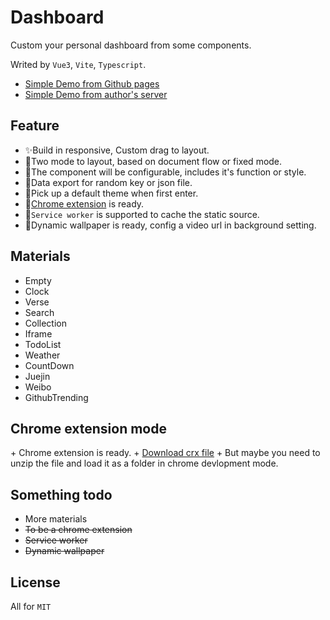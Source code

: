 # Dashboard

Custom your personal dashboard from some components.

Writed by `Vue3`, `Vite`, `Typescript`.

- <a href="https://leon-kfd.github.io/Dashboard/">Simple Demo from Github pages</a>
- <a href="https://kongfandong.cn/Dashboard/">Simple Demo from author's server</a>

## Feature
+ ✨Build in responsive, Custom drag to layout.
+ 💫Two mode to layout, based on document flow or fixed mode.
+ 🍭The component will be configurable, includes it's function or style.
+ 🍌Data export for random key or json file.
+ 🎉Pick up a default theme when first enter.
+ 🌈[Chrome extension](#_ChromeExtension) is ready.
+ 🚀`Service worker` is supported to cache the static source.
+ 🌟Dynamic wallpaper is ready, config a video url in background setting.


## Materials

+ Empty
+ Clock
+ Verse
+ Search
+ Collection
+ Iframe
+ TodoList
+ Weather
+ CountDown
+ Juejin
+ Weibo
+ GithubTrending

## Chrome extension mode
<span id="_ChromeExtension">
+ Chrome extension is ready.
+ <a href="https://leon-kfd.github.io/Dashboard/howdy-dashboard.crx">Download crx file</a>
+ But maybe you need to unzip the file and load it as a folder in chrome devlopment mode.

## Something todo
+ More materials
+ ~~To be a chrome extension~~
+ ~~Service worker~~
+ ~~Dynamic wallpaper~~

## License
All for `MIT`


